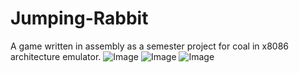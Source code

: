 # Jumping-Rabbit
A game written in assembly as a semester project for coal in x8086 architecture emulator.
![Image](https://github.com/user-attachments/assets/2d1d2efa-e071-4a3b-9eef-313157738957)
![Image](https://github.com/user-attachments/assets/2c6d9c39-0a09-45de-8e21-81036eb22913)
![Image](https://github.com/user-attachments/assets/b418c0c7-3cbf-4c23-8ddc-89fa1ef5d983)

